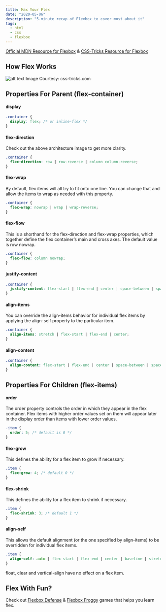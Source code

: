 ```yaml
---
title: Max Your Flex
date: "2020-05-06"
description: "5-minute recap of Flexbox to cover most about it"
tags:
  - html
  - css
  - flexbox
---
```


[Official MDN Resource for Flexbox](https://developer.mozilla.org/en-US/docs/Learn/CSS/CSS_layout/Flexbox) & [CSS-Tricks Resource for Flexbox](https://css-tricks.com/snippets/css/a-guide-to-flexbox/)

## How Flex Works
![alt text](https://css-tricks.com/wp-content/uploads/2018/11/00-basic-terminology.svg "Flex Architecture" )
Image Courtesy: css-tricks.com

## Properties For Parent (flex-container)

#### display
```css
.container {
  display: flex; /* or inline-flex */
}
```

#### flex-direction
Check out the above architecture image to get more clarity.
```css
.container {
  flex-direction: row | row-reverse | column column-reverse;
}
```

#### flex-wrap
By default, flex items will all try to fit onto one line. You can change that and allow the items to wrap as needed with this property.
```css
.container {
  flex-wrap: nowrap | wrap | wrap-reverse;
}
```

#### flex-flow
This is a shorthand for the flex-direction and flex-wrap properties, which together define the flex container’s main and cross axes. The default value is row nowrap.
```css
.container {
  flex-flow: column nowrap;
}
```

#### justify-content
```css
.container {
  justify-content: flex-start | flex-end | center | space-between | space-around | space-evenly;
}
```

#### align-items
You can override the align-items behavior for individual flex items by applying the align-self property to the particular item.
```css
.container {
  align-items: stretch | flex-start | flex-end | center;
}
```

#### align-content
```css
.container {
  align-content: flex-start | flex-end | center | space-between | space-around | space-evenly | stretch;
}
```

## Properties For Children (flex-items)

#### order
The order property controls the order in which they appear in the flex container. Flex items with higher order values set on them will appear later in the display order than items with lower order values.
```css
.item {
  order: 5; /* default is 0 */
}
```

#### flex-grow
This defines the ability for a flex item to grow if necessary.
```css
.item {
  flex-grow: 4; /* default 0 */
}
```

#### flex-shrink
This defines the ability for a flex item to shrink if necessary.
```css
.item {
  flex-shrink: 3; /* default 1 */
}
```

#### align-self
This allows the default alignment (or the one specified by align-items) to be overridden for individual flex items.
```css
.item {
  align-self: auto | flex-start | flex-end | center | baseline | stretch;
}
```

float, clear and vertical-align have no effect on a flex item.

## Flex With Fun?
Check out [Flexbox Defense](http://www.flexboxdefense.com/) & [Flexbox Froggy](https://flexboxfroggy.com/) games that helps you learn flex.
